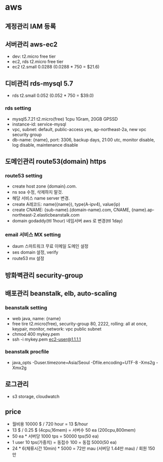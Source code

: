 # aws

<!--
description = 정리자료
tag = programming, system, aws
-->

## 계정관리 IAM 등록

## 서버관리 aws-ec2
- dev: t2.micro free tier
- ec2, rds t2.micro free tier
- ec2 t2.small 0.0288 (0.0288 * 750 = $21.6)

## 디비관리 rds-mysql 5.7
- rds t2.small 0.052 (0.052 * 750 = $39.0)

### rds setting
- mysql5.7.21 t2.micro(free) 1cpu 1Gram, 20GB GPSSD
- instance-id: service-mysql 
- vpc, subnet: default, public-access yes, ap-northeast-2a, new vpc security group
- db-name: {name}, port: 3306, backup days, 21:00 utc, monitor disable, log disable, maintenance disable

## 도메인관리 route53(domain) https
### route53 setting
- create host zone {domain}.com.
- ns soa 수정, 삭제하지 말것.
- 해당 서비스 name server 변경.
- create A레코드: name({name}), type(A-ipv4), value(ip)
- create CNAME: {sub-name}.{domain-name}.com, CNAME, {name}.ap-northeast-2.elasticbeanstalk.com
- domain godaddy(ttl 1hour) 네임서버 aws 로 변경(ttl 1day) 

### email 서비스 MX setting
- daum 스마트워크 무료 이메일 도메인 설정
- ses domain 설정, verify
- route53 mx 설정

## 방화벽관리 security-group

## 배포관리 beanstalk, elb, auto-scaling
### beanstalk setting
- web java, name: {name}
- free tire t2.micro(free), security-group 80, 2222, rolling: all at once, keypair, monitor, network: vpc public subnet
- chmod 400 mykey.pem
- ssh -i mykey.pem ec2-user@1.1.1.1

### beanstalk procfile
- java_opts -Duser.timezone=Asia/Seoul -Dfile.encoding=UTF-8 -Xms2g -Xmx2g

## 로그관리
- s3 storage, cloudwatch

## price
- 월비용 10000 $ / 720 hour = 13 $/hour
- 13 $ / 0.25 $ (4cpu,16mem) = 서버수 50 ea (200cpu,800mem)
- 50 ea * 서버당 1000 tps = 50000 tps(50 ea)
- 1 user 10 tps(가중치) = 동접수 100 = 동접 5000(50 ea)
- 24 * 6(체류시간 10min) * 5000 =  72만 mau (서버당 1.44만 mau) / 회원 150만
